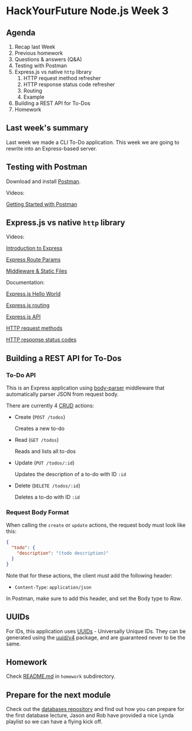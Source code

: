 # HackYourFuture Node.js Week 3

## Agenda

1. Recap last Week
2. Previous homework
3. Questions & answers (Q&A)
4. Testing with Postman
5. Express.js vs native `http` library
    1. HTTP request method refresher
    2. HTTP response status code refresher
    3. Routing
    4. Example
6. Building a REST API for To-Dos
7. Homework

## Last week's summary

Last week we made a CLI To-Do application. This week we are going to rewrite
into an Express-based server.

## Testing with Postman

Download and install [Postman](https://www.getpostman.com/apps).

Videos:

[Getting Started with Postman](https://www.youtube.com/watch?v=q78_AJBGrVw)

## Express.js vs native `http` library

Videos:

[Introduction to Express](https://www.youtube.com/watch?v=9TSBKO59u0Y&list=PL4cUxeGkcC9gcy9lrvMJ75z9maRw4byYp&index=23)

[Express Route Params](https://www.youtube.com/watch?v=MuMs1pLuT7I&index=24&list=PL4cUxeGkcC9gcy9lrvMJ75z9maRw4byYp)

[Middleware & Static Files](https://www.youtube.com/watch?v=-lRgL9kj_h0&index=28&list=PL4cUxeGkcC9gcy9lrvMJ75z9maRw4byYp)

Documentation:

[Express.js Hello World](https://expressjs.com/en/starter/hello-world.html)

[Express.js routing](https://expressjs.com/en/guide/routing.html)

[Express.js API](https://expressjs.com/en/4x/api.html)

[HTTP request methods](https://developer.mozilla.org/en-US/docs/Web/HTTP/Methods)

[HTTP response status codes](https://developer.mozilla.org/en-US/docs/Web/HTTP/Status)

## Building a REST API for To-Dos

### To-Do API

This is an Express application using [body-parser](https://github.com/expressjs/body-parser) middleware that automatically parser
JSON from request body.

There are currently 4 [CRUD](https://en.wikipedia.org/wiki/Create%2C_read%2C_update_and_delete)
actions:

- Create (`POST /todos`)

  Creates a new to-do

- Read (`GET /todos`)

  Reads and lists all to-dos

- Update (`PUT /todos/:id`)

  Updates the description of a to-do with ID `:id`

- Delete (`DELETE /todos/:id`)

  Deletes a to-do with ID `:id`

### Request Body Format

When calling the `create` or `update` actions, the request body must look like
this:

```json
{
  "todo": {
    "description": "(todo description)"
  }
}
```

Note that for these actions, the client must add the following header:

- `Content-Type`: `application/json`

In Postman, make sure to add this header, and set the Body type to _Raw_.

## UUIDs

For IDs, this application uses [UUIDs](https://en.wikipedia.org/wiki/Universally_unique_identifier) -
Universally Unique IDs. They can be generated using the [uuid/v4](https://github.com/kelektiv/node-uuid)
package, and are guaranteed never to be the same.

## Homework

Check [README.md](homework/README.md) in `homework` subdirectory.

## Prepare for the next module

Check out the [databases repository](https://github.com/HackYourFuture/databases)
and find out how you can prepare for the first database lecture, Jason and Rob
have provided a nice Lynda playlist so we can have a flying kick off.
